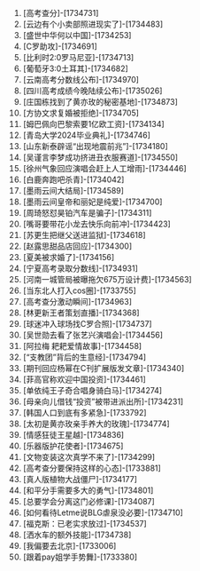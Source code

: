 
1. [高考查分]-[1734731]
1. [云边有个小卖部照进现实了]-[1734483]
1. [盛世中华何以中国]-[1734253]
1. [C罗助攻]-[1734691]
1. [比利时2:0罗马尼亚]-[1734713]
1. [葡萄牙3:0土耳其]-[1734682]
1. [云南高考分数线公布]-[1734970]
1. [四川高考成绩今晚陆续公布]-[1735026]
1. [庄国栋找到了黄亦玫的秘密基地]-[1734873]
1. [方协文求复婚被拒绝]-[1734705]
1. [姆巴佩向巴黎索要1亿欧工资]-[1734134]
1. [青岛大学2024毕业典礼]-[1734746]
1. [山东新泰辟谣“出现地震前兆”]-[1734180]
1. [吴谨言李梦成功挤进丑衣服赛道]-[1734550]
1. [徐州气象回应演唱会赶上人工增雨]-[1734446]
1. [白鹿奔跑吧杀青]-[1734042]
1. [墨雨云间大结局]-[1734589]
1. [墨雨云间皇帝和丽妃是纯爱]-[1734700]
1. [周琦怒怼昊铂汽车是骗子]-[1734311]
1. [嘴哥要带花小龙去快乐向前冲]-[1734423]
1. [苏更生把继父送进监狱]-[1734618]
1. [赵露思甜品店回应]-[1734300]
1. [夏美被求婚了]-[1734156]
1. [宁夏高考录取分数线]-[1734931]
1. [河南一城管局被曝拖欠675万设计费]-[1734563]
1. [当东北人打入cos圈]-[1733755]
1. [高考查分激动瞬间]-[1734963]
1. [林更新王者策划直播]-[1734368]
1. [球迷冲入球场找C罗合照]-[1734737]
1. [吴世勋去看了张艺兴演唱会]-[1734456]
1. [阿拉梅 耙耙爱情故事]-[1734458]
1. [“支教团”背后的生意经]-[1734794]
1. [期刊回应杨幂在C刊扩展版发文章]-[1734340]
1. [菲高官称欢迎中国投资]-[1734461]
1. [单依纯王子奇合唱身骑白马]-[1734274]
1. [母亲向儿借钱“投资”被带进派出所]-[1734231]
1. [韩国人口到底有多紧急]-[1733792]
1. [太初是黄亦玫亲手养大的玫瑰]-[1734774]
1. [情感狂徒王星越]-[1734836]
1. [乐器版护花使者]-[1734675]
1. [文物变装这次真学不来了]-[1734299]
1. [高考查分要保持这样的心态]-[1733881]
1. [真人版植物大战僵尸]-[1734177]
1. [和平分手需要多大的勇气]-[1734801]
1. [总要学会分离这门必修课]-[1734087]
1. [如何看待Letme说BLG虐泉没必要]-[1734710]
1. [福克斯：已老实求放过]-[1734537]
1. [洒水车的额外技能]-[1734738]
1. [我偏要去北京]-[1733006]
1. [跟着pay姐学手势舞]-[1733380]